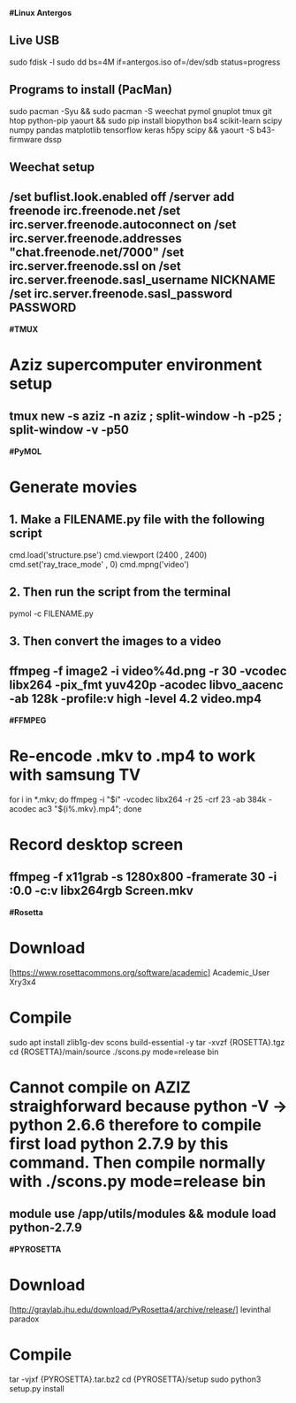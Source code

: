 **#Linux Antergos**
## Live USB
sudo fdisk -l
sudo dd bs=4M if=antergos.iso of=/dev/sdb status=progress

## Programs to install (PacMan)
sudo pacman -Syu && sudo pacman -S weechat pymol gnuplot tmux git htop python-pip yaourt && sudo pip install biopython bs4 scikit-learn scipy numpy pandas matplotlib tensorflow keras h5py scipy && yaourt -S b43-firmware dssp

## Weechat setup
/set buflist.look.enabled off
/server add freenode irc.freenode.net
/set irc.server.freenode.autoconnect on
/set irc.server.freenode.addresses "chat.freenode.net/7000"
/set irc.server.freenode.ssl on
/set irc.server.freenode.sasl_username NICKNAME
/set irc.server.freenode.sasl_password PASSWORD
--------------------------------------------------
**#TMUX**
# Aziz supercomputer environment setup
tmux new -s aziz -n aziz \; split-window -h -p25 \; split-window -v -p50
--------------------------------------------------
**#PyMOL**
# Generate movies
## 1. Make a FILENAME.py file with the following script
cmd.load('structure.pse')
cmd.viewport (2400 , 2400)
cmd.set('ray_trace_mode' , 0)
cmd.mpng('video')
## 2. Then run the script from the terminal
pymol -c FILENAME.py
## 3. Then convert the images to a video
ffmpeg -f image2 -i video%4d.png -r 30 -vcodec libx264 -pix_fmt yuv420p -acodec libvo_aacenc -ab 128k -profile:v high -level 4.2 video.mp4
--------------------------------------------------
**#FFMPEG**
# Re-encode .mkv to .mp4 to work with samsung TV
for i in *.mkv; do ffmpeg -i "$i" -vcodec libx264 -r 25 -crf 23 -ab 384k -acodec ac3 "${i%.mkv}.mp4"; done
# Record desktop screen
ffmpeg -f x11grab -s 1280x800 -framerate 30 -i :0.0 -c:v libx264rgb Screen.mkv
--------------------------------------------------
**#Rosetta**
# Download
[https://www.rosettacommons.org/software/academic]
Academic_User
Xry3x4
# Compile
sudo apt install zlib1g-dev scons build-essential -y
tar -xvzf {ROSETTA}.tgz
cd {ROSETTA}/main/source
./scons.py mode=release bin
# Cannot compile on AZIZ straighforward because python -V -> python 2.6.6 therefore to compile first load python 2.7.9 by this command. Then compile normally with ./scons.py mode=release bin
module use /app/utils/modules && module load python-2.7.9
--------------------------------------------------
**#PYROSETTA**
# Download
[http://graylab.jhu.edu/download/PyRosetta4/archive/release/]
levinthal
paradox
# Compile
tar -vjxf {PYROSETTA}.tar.bz2
cd {PYROSETTA}/setup
sudo python3 setup.py install
